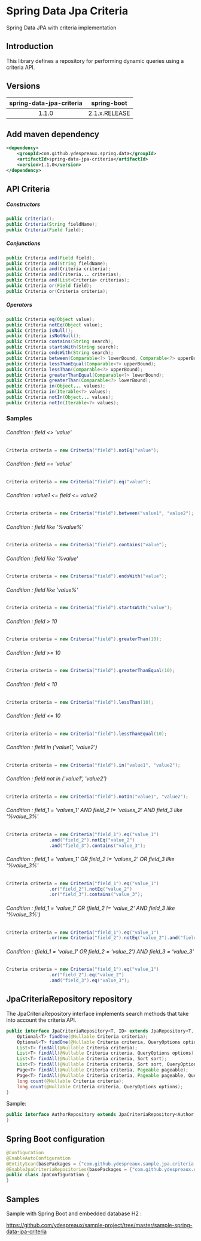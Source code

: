 # Spring Data Jpa Criteria

Spring Data JPA with criteria implementation

## Introduction

This library defines a repository for performing dynamic queries using a criteria API.

## Versions

|   spring-data-jpa-criteria   |    spring-boot   |
|:----------------------------:|:----------------:|
|           1.1.0              |   2.1.x.RELEASE  |

## Add maven dependency

```xml
<dependency>
    <groupId>com.github.ydespreaux.spring.data</groupId>
    <artifactId>spring-data-jpa-criteria</artifactId>
    <version>1.1.0</version>
</dependency>
```

## API Criteria

##### Constructors

```java
public Criteria();
public Criteria(String fieldName);
public Criteria(Field field);
```

##### Conjunctions

```java
public Criteria and(Field field);
public Criteria and(String fieldName);
public Criteria and(Criteria criteria);
public Criteria and(Criteria... criterias);
public Criteria and(List<Criteria> criterias);
public Criteria or(Field field);
public Criteria or(Criteria criteria);
```

##### Operators

```java
public Criteria eq(Object value);
public Criteria notEq(Object value);
public Criteria isNull();
public Criteria isNotNull();
public Criteria contains(String search);
public Criteria startsWith(String search);
public Criteria endsWith(String search);
public Criteria between(Comparable<?> lowerBound, Comparable<?> upperBound);
public Criteria lessThanEqual(Comparable<?> upperBound);
public Criteria lessThan(Comparable<?> upperBound);
public Criteria greaterThanEqual(Comparable<?> lowerBound);
public Criteria greaterThan(Comparable<?> lowerBound);
public Criteria in(Object... values);
public Criteria in(Iterable<?> values);
public Criteria notIn(Object... values);
public Criteria notIn(Iterable<?> values);
```

### Samples

###### Condition : field <> 'value'
```java
Criteria criteria = new Criteria("field").notEq("value");
```
###### Condition : field == 'value'
```java
Criteria criteria = new Criteria("field").eq("value");
```
###### Condition : value1 <= field <= value2
```java
Criteria criteria = new Criteria("field").between("value1", "value2");
```
###### Condition : field like '%value%'
```java
Criteria criteria = new Criteria("field").contains("value");
```
###### Condition : field like '%value'
```java
Criteria criteria = new Criteria("field").endsWith("value");
```
###### Condition : field like 'value%'
```java
Criteria criteria = new Criteria("field").startsWith("value");
```
###### Condition : field > 10
```java
Criteria criteria = new Criteria("field").greaterThan(10);
```
###### Condition : field >= 10
```java
Criteria criteria = new Criteria("field").greaterThanEqual(10);
```
###### Condition : field < 10
```java
Criteria criteria = new Criteria("field").lessThan(10);
```
###### Condition : field <= 10
```java
Criteria criteria = new Criteria("field").lessThanEqual(10);
```
###### Condition : field in ('value1', 'value2')
```java
Criteria criteria = new Criteria("field").in("value1", "value2");
```
###### Condition : field not in ('value1', 'value2')
```java
Criteria criteria = new Criteria("field").notIn("value1", "value2");
```
###### Condition : field_1 = 'values_1' AND field_2 != 'values_2' AND field_3 like '%value_3%'
```java
Criteria criteria = new Criteria("field_1").eq("value_1")
                .and("field_2").notEq("value_2")
                .and("field_3").contains("value_3");
```
###### Condition : field_1 = 'values_1' OR field_2 != 'values_2' OR field_3 like '%value_3%'
```java
Criteria criteria = new Criteria("field_1").eq("value_1")
                .or("field_2").notEq("value_2")
                .or("field_3").contains("value_3");
```
###### Condition : field_1 = 'value_1' OR (field_2 != 'value_2' AND field_3 like '%value_3%')
```java
Criteria criteria = new Criteria("field_1").eq("value_1")
                .or(new Criteria("field_2").notEq("value_2").and("field_3").contains("value_3"));
```
###### Condition : (field_1 = 'value_1' OR field_2 = 'value_2') AND field_3 = 'value_3'
```java
Criteria criteria = new Criteria("field_1").eq("value_1")
                .or("field_2").eq("value_2")
                .and("field_3").eq("value_3");
```

## JpaCriteriaRepository repository

The JpaCriteriaRepository interface implements search methods that take into account the criteria API.

```java
public interface JpaCriteriaRepository<T, ID> extends JpaRepository<T, ID> {
    Optional<T> findOne(@Nullable Criteria criteria);
    Optional<T> findOne(@Nullable Criteria criteria, QueryOptions options);
    List<T> findAll(@Nullable Criteria criteria);
    List<T> findAll(@Nullable Criteria criteria, QueryOptions options);
    List<T> findAll(@Nullable Criteria criteria, Sort sort);
    List<T> findAll(@Nullable Criteria criteria, Sort sort, QueryOptions options);
    Page<T> findAll(@Nullable Criteria criteria, Pageable pageable);
    Page<T> findAll(@Nullable Criteria criteria, Pageable pageable, QueryOptions options);
    long count(@Nullable Criteria criteria);
    long count(@Nullable Criteria criteria, QueryOptions options);
}
```

Sample:

```java
public interface AuthorRepository extends JpaCriteriaRepository<Author, Long> {
}
```

## Spring Boot configuration

```java
@Configuration
@EnableAutoConfiguration
@EntityScan(basePackages = {"com.github.ydespreaux.sample.jpa.criteria.domain"})
@EnableJpaCriteriaRepositories(basePackages = {"com.github.ydespreaux.sample.jpa.criteria.repository"})
public class JpaConfiguration {
}
```

## Samples

Sample with Spring Boot and embedded database H2 :

https://github.com/ydespreaux/sample-project/tree/master/sample-spring-data-jpa-criteria
